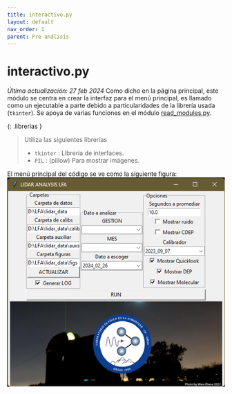 ```yaml
---
title: interactivo.py
layout: default
nav_order: 1
parent: Pre análisis
---
```


# interactivo.py
_Última actualización: 27 feb 2024_
Como dicho en la página principal, este módulo se centra en crear la interfaz para el menú principal, es llamado como un ejecutable a parte debido a particularidades de la librería usada (`tkinter`). Se apoya de varias funciones en el módulo [read_modules.py](read_modules).

{: .librerias }
> Utiliza las siguientes librerías
> - `tkinter` : Librería de interfaces.
> - `PIL` : (pillow) Para mostrar imágenes.

El menú principal del código se ve como la siguiente figura:
![](figs/menu.png)
